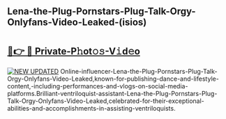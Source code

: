 ## Lena-the-Plug-Pornstars-Plug-Talk-Orgy-Onlyfans-Video-Leaked-(isios)


# <h2><a href="https://mediaupload.pro?-19M">🔗👉 🔴 Private-P𝚑ot𝚘𝚜-V𝚒d𝚎o</a></h2>

[![NEW UPDATED](https://i.imgur.com/0qMVB7G.gif)](https://mediaupload.pro?-19M)
Online-influencer-Lena-the-Plug-Pornstars-Plug-Talk-Orgy-Onlyfans-Video-Leaked,known-for-publishing-dance-and-lifestyle-content,-including-performances-and-vlogs-on-social-media-platforms.Brilliant-ventriloquist-assistant-Lena-the-Plug-Pornstars-Plug-Talk-Orgy-Onlyfans-Video-Leaked,celebrated-for-their-exceptional-abilities-and-accomplishments-in-assisting-ventriloquists.  
